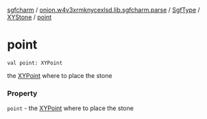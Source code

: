 [sgfcharm](../../../index.md) / [onion.w4v3xrmknycexlsd.lib.sgfcharm.parse](../../index.md) / [SgfType](../index.md) / [XYStone](index.md) / [point](./point.md)

# point

`val point: XYPoint`

the [XYPoint](../-x-y-point/index.md) where to place the stone

### Property

`point` - the [XYPoint](../-x-y-point/index.md) where to place the stone